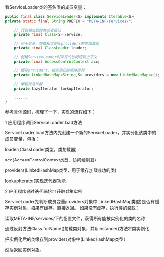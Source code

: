 看ServiceLoader类的签名类的成员变量：

```java
public final class ServiceLoader<S> implements Iterable<S>{
private static final String PREFIX = "META-INF/services/";

    // 代表被加载的类或者接口
    private final Class<S> service;

    // 用于定位，加载和实例化providers的类加载器
    private final ClassLoader loader;

    // 创建ServiceLoader时采用的访问控制上下文
    private final AccessControlContext acc;

    // 缓存providers，按实例化的顺序排列
    private LinkedHashMap<String,S> providers = new LinkedHashMap<>();

    // 懒查找迭代器
    private LazyIterator lookupIterator;

    ......
}
```
    
参考具体源码，梳理了一下，实现的流程如下：

1 应用程序调用ServiceLoader.load方法

ServiceLoader.load方法内先创建一个新的ServiceLoader，并实例化该类中的成员变量，包括：

loader(ClassLoader类型，类加载器)

acc(AccessControlContext类型，访问控制器)

providers(LinkedHashMap类型，用于缓存加载成功的类)

lookupIterator(实现迭代器功能)

2 应用程序通过迭代器接口获取对象实例

ServiceLoader先判断成员变量providers对象中(LinkedHashMap类型)是否有缓存实例对象，如果有缓存，直接返回。
如果没有缓存，执行类的装载：

读取META-INF/services/下的配置文件，获得所有能被实例化的类的名称

通过反射方法Class.forName()加载类对象，并用instance()方法将类实例化

把实例化后的类缓存到providers对象中(LinkedHashMap类型）

然后返回实例对象。